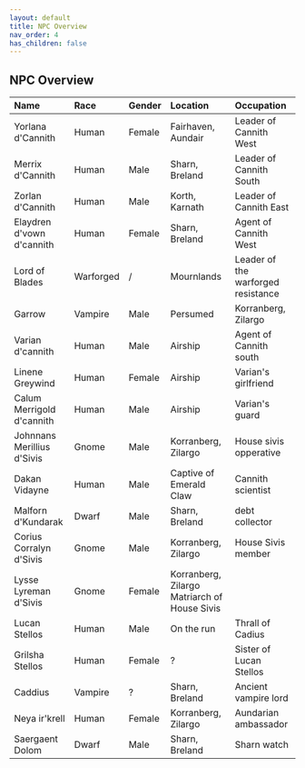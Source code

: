 ```yaml
---
layout: default
title: NPC Overview
nav_order: 4
has_children: false
---
```


## NPC Overview

| Name     | Race     | Gender   | Location   | Occupation    |
| :------------- | :------------- | :------------- | :------------- | :------------- |
| Yorlana d'Cannith | Human | Female | Fairhaven, Aundair | Leader of Cannith West |
| Merrix d'Cannith | Human | Male |  Sharn, Breland | Leader of Cannith South |
| Zorlan d'Cannith | Human | Male |  Korth, Karnath | Leader of Cannith East |
| Elaydren d'vown d'cannith | Human | Female | Sharn, Breland | Agent of Cannith West |
| Lord of Blades | Warforged | / | Mournlands | Leader of the warforged resistance |
| Garrow | Vampire | Male | Persumed | Korranberg, Zilargo | Emerald Claw opperative |
| Varian d'cannith | Human | Male | Airship | Agent of Cannith south |
| Linene Greywind | Human | Female | Airship | Varian's girlfriend |
| Calum Merrigold d'cannith | Human | Male | Airship | Varian's guard |
| Johnnans Merillius d'Sivis | Gnome | Male | Korranberg, Zilargo | House sivis opperative |
| Dakan Vidayne | Human | Male | Captive of Emerald Claw | Cannith scientist |
| Malforn d'Kundarak | Dwarf | Male | Sharn, Breland | debt collector |
| Corius Corralyn d'Sivis | Gnome | Male | Korranberg, Zilargo | House Sivis member |
| Lysse Lyreman d'Sivis | Gnome | Female | Korranberg, Zilargo Matriarch of House Sivis |
| Lucan Stellos | Human | Male | On the run | Thrall of Cadius |
| Grilsha Stellos | Human | Female | ? | Sister of Lucan Stellos |
| Caddius | Vampire | ? | Sharn, Breland | Ancient vampire lord |
| Neya ir'krell | Human | Female | Korranberg, Zilargo | Aundarian ambassador |
| Saergaent Dolom | Dwarf | Male | Sharn, Breland | Sharn watch |
